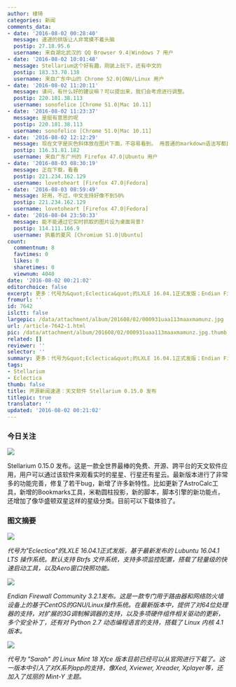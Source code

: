 ```yaml
---
author: 棣琦
categories: 新闻
comments_data:
- date: '2016-08-02 00:28:40'
  message: 速递的排版让人非常摸不着头脑
  postip: 27.18.95.6
  username: 来自湖北武汉的 QQ Browser 9.4|Windows 7 用户
- date: '2016-08-02 10:01:48'
  message: Stellarium这个好有趣，刚装上玩下，还有中文的
  postip: 183.33.70.138
  username: 来自广东中山的 Chrome 52.0|GNU/Linux 用户
- date: '2016-08-02 11:20:11'
  message: 请问，有什么好的建议嘛？可以提出来，我们会考虑进行调整。
  postip: 220.181.38.113
  username: sonofelice [Chrome 51.0|Mac 10.11]
- date: '2016-08-02 11:23:37'
  message: 是挺有意思的呢
  postip: 220.181.38.113
  username: sonofelice [Chrome 51.0|Mac 10.11]
- date: '2016-08-02 12:12:29'
  message: 现在文字是灰色斜体放在图片下面，不容易看到。 用普通的markdown语法写都比这个排版要清晰。
  postip: 116.31.81.182
  username: 来自广东广州的 Firefox 47.0|Ubuntu 用户
- date: '2016-08-03 08:30:19'
  message: 正在下载，看看
  postip: 221.234.162.129
  username: lovetoheart [Firefox 47.0|Fedora]
- date: '2016-08-03 08:59:49'
  message: 好用，不过，中文支持好像不到50%
  postip: 221.234.162.129
  username: lovetoheart [Firefox 47.0|Fedora]
- date: '2016-08-04 23:50:33'
  message: 能不能通过它实时抓取的图片设为桌面背景?
  postip: 114.111.166.9
  username: 执着的夏风 [Chromium 51.0|Ubuntu]
count:
  commentnum: 8
  favtimes: 0
  likes: 0
  sharetimes: 0
  viewnum: 4040
date: '2016-08-02 00:21:02'
editorchoice: false
excerpt: 更多：代号为&quot;Eclectica&quot;的LXLE 16.04.1正式发版；Endian Firewall Community 3.2.1版本提供了对64位处理器的支持。
fromurl: ''
id: 7642
islctt: false
largepic: /data/attachment/album/201608/02/000931uaa113maaxmamunz.jpg
url: /article-7642-1.html
pic: /data/attachment/album/201608/02/000931uaa113maaxmamunz.jpg.thumb.jpg
related: []
reviewer: ''
selector: ''
summary: 更多：代号为&quot;Eclectica&quot;的LXLE 16.04.1正式发版；Endian Firewall Community 3.2.1版本提供了对64位处理器的支持。
tags:
- Stellarium
- Eclectica
thumb: false
title: 开源新闻速递：天文软件 Stellarium 0.15.0 发布
titlepic: true
translator: ''
updated: '2016-08-02 00:21:02'
---
```


### 今日关注


![](/data/attachment/album/201608/02/000931uaa113maaxmamunz.jpg)


Stellarium 0.15.0 发布。这是一款全世界最棒的免费、开源、跨平台的天文软件应用，用户可以通过该软件来观看实时的星星、行星还有星云。最新版本进行了非常多的功能完善，修复了若干bug，新增了许多新特性。比如更新了AstroCalc工具，新增的Bookmarks工具，米勒圆柱投影，新的脚本，脚本引擎的新功能点，还增加了像华盛顿双星这样的星级分类。目前可以下载体验了。


### 图文摘要


![](/data/attachment/album/201608/02/001113gerpp8lp5pe0p5ll.jpg)


*代号为"Eclectica"的LXLE 16.04.1正式发版，基于最新发布的 Lubuntu 16.04.1 LTS 操作系统。默认支持 Btrfs 文件系统，支持多项监控配置，搭载了轻量级的快速启动工具，以及Aero窗口快照功能。*


![](/data/attachment/album/201608/02/001231h6y3836gi936zcy4.jpg)


*Endian Firewall Community 3.2.1发布。这是一款专门用于路由器和网络防火墙设备上的基于CentOS的GNU/Linux操作系统。在最新版本中，提供了对64位处理器的支持，对扩展的3G调制解调器的支持，以及多项硬件组件相关驱动的更新，多个安全补丁，还有对 Python 2.7 动态编程语言的支持，搭载了 Linux 内核 4.1 版本。*


![](/data/attachment/album/201608/02/001332ym0n2yf2nf6bb6yy.jpg)


*代号为 "Sarah" 的 Linux Mint 18 Xfce 版本目前已经可以从官网进行下载了。这一版本中引入了对X系列app的支持，像Xed, Xviewer, Xreader, Xplayer等，还加入了炫丽的 Mint-Y 主题。*
